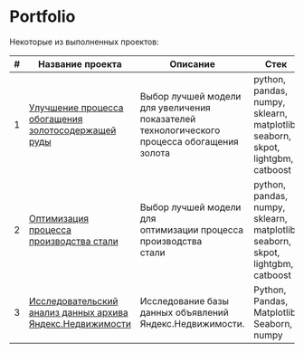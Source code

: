 # Portfolio

Некоторые из выполненных проектов:

| # | Название проекта | Описание | Стек
|---|------------------|----------|-----------
|1|[Улучшение процесса обогащения<br>золотосодержащей руды](https://github.com/EugenPokrova/Portfolio/tree/main/Project_1)|Выбор лучшей модели для увеличения <br> показателей технологического <br> процесса обогащения золота|python, pandas,<br>numpy, sklearn, matplotlib,<br>seaborn, skpot, lightgbm,<br>catboost
|2|[Оптимизация процесса производства стали](https://github.com/EugenPokrova/Portfolio/tree/main/Project_2)|Выбор лучшей модели для<br>оптимизации процесса производства<br> стали|python, pandas,<br>numpy, sklearn, matplotlib,<br>seaborn, skpot, lightgbm,<br>catboost
|3|[Исследовательский анализ данных архива Яндекс.Недвижимости](https://github.com/EugenPokrova/Portfolio/tree/main/Project_3)|Исследование базы данных объявлений Яндекс.Недвижимости.|Python, Pandas, Matplotlib, <br>Seaborn, numpy
